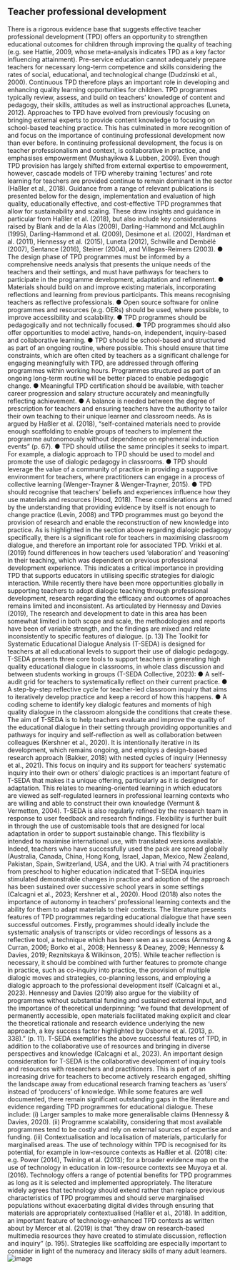 ## Teacher professional development

There is a rigorous evidence base that suggests effective teacher professional development (TPD) offers an opportunity to strengthen educational outcomes for children through improving the quality of teaching (e.g. see Hattie, 2009, whose meta-analysis indicates TPD as a key factor influencing attainment). Pre-service education cannot adequately prepare teachers for necessary long-term competence and skills considering the rates of social, educational, and technological change (Dudzinski et al., 2000). Continuous TPD therefore plays an important role in developing and enhancing quality learning opportunities for children.
TPD programmes typically review, assess, and build on teachers’ knowledge of content and pedagogy, their skills, attitudes as well as instructional approaches (Luneta, 2012). Approaches to TPD have evolved from previously focusing on bringing external experts to provide content knowledge to focusing on school-based teaching practice. This has culminated in more recognition of and focus on the importance of continuing professional development now than ever before. In continuing professional development, the focus is on teacher professionalism and context, is collaborative in practice, and emphasises empowerment (Mushayikwa & Lubben, 2009). Even though TPD provision has largely shifted from external expertise to empowerment, however, cascade models of TPD whereby training ‘lectures’ and rote learning for teachers are provided continue to remain dominant in the sector (Haßler et al., 2018).
Guidance from a range of relevant publications is presented below for the design, implementation and evaluation of high quality, educationally effective, and cost-effective TPD programmes that allow for sustainability and scaling. These draw insights and guidance in particular from Haßler et al. (2018), but also include key considerations raised by Blank and de la Alas (2009), Darling-Hammond and McLaughlin (1995), Darling-Hammond et al. (2009), Desimone et al. (2002), Hardman et al. (2011), Hennessy et al. (2015), Luneta (2012), Schwille and Dembélé (2007), Sentance (2016), Steiner (2004), and Villegas-Reimers (2003).
●	The design phase of TPD programmes must be informed by a comprehensive needs analysis that presents the unique needs of the teachers and their settings, and must have pathways for teachers to participate in the programme development, adaptation and refinement. 
●	Materials should build on and improve existing materials, incorporating reflections and learning from previous participants. This means recognising teachers as reflective professionals.
●	Open source software for online programmes and resources (e.g. OERs) should be used, where possible, to improve accessibility and scalability.
●	TPD programmes should be pedagogically and not technically focused. 
●	TPD programmes should also offer opportunities to model active, hands-on, independent, inquiry-based and collaborative learning.
●	TPD should be school-based and structured as part of an ongoing routine, where possible. This should ensure that time constraints, which are often cited by teachers as a significant challenge for engaging meaningfully with TPD, are addressed through offering programmes within working hours. Programmes structured as part of an ongoing long-term routine will be better placed to enable pedagogic change. 
●	Meaningful TPD certification should be available, with teacher career progression and salary structure accurately and meaningfully reflecting achievement.
●	A balance is needed between the degree of prescription for teachers and ensuring teachers have the authority to tailor their own teaching to their unique learner and classroom needs. As is argued by Haßler et al. (2018), “self-contained materials need to provide enough scaffolding to enable groups of teachers to implement the programme autonomously without dependence on ephemeral induction events” (p. 67).
●	TPD should utilise the same principles it seeks to impart. For example, a dialogic approach to TPD should be used to model and promote the use of dialogic pedagogy in classrooms.
●	TPD should leverage the value of a community of practice in providing a supportive environment for teachers, where practitioners can engage in a process of collective learning (Wenger-Trayner & Wenger-Trayner, 2015).
●	TPD should recognise that teachers’ beliefs and experiences influence how they use materials and resources (Hood, 2018).
These considerations are framed by the understanding that providing evidence by itself is not enough to change practice (Levin, 2008) and TPD programmes must go beyond the provision of research and enable the reconstruction of new knowledge into practice. As is highlighted in the section above regarding dialogic pedagogy specifically, there is a significant role for teachers in maximising classroom dialogue, and therefore an important role for associated TPD. Vrikki et al. (2019) found differences in how teachers used ‘elaboration’ and ‘reasoning’ in their teaching, which was dependent on previous professional development experience. This indicates a critical importance in providing TPD that supports educators in utilising specific strategies for dialogic interaction.
While recently there have been more opportunities globally in supporting teachers to adopt dialogic teaching through professional development, research regarding the efficacy and outcomes of approaches remains limited and inconsistent. As articulated by Hennessy and Davies (2019),
The research and development to date in this area has been somewhat limited in both scope and scale, the methodologies and reports have been of variable strength, and the findings are mixed and relate inconsistently to specific features of dialogue. (p. 13)
The Toolkit for Systematic Educational Dialogue Analysis (T-SEDA) is designed for teachers at all educational levels to support their use of dialogic pedagogy.   T-SEDA presents three core tools to support teachers in generating high quality educational dialogue in classrooms, in whole class discussion and between students working in groups (T-SEDA Collective, 2023): 
●	A self-audit grid for teachers to systematically reflect on their current practice.
●	A step-by-step reflective cycle for teacher-led classroom inquiry that aims  to iteratively develop practice and keep a record of how this happens.
●	A coding scheme to identify key dialogic features and moments of high quality dialogue in the classroom alongside the conditions that create these.
The aim of T-SEDA is to help teachers evaluate and improve the quality of the educational dialogue in their setting through providing opportunities and pathways for inquiry and self-reflection as well as collaboration between colleagues (Kershner et al., 2020). It is intentionally iterative in its development, which remains ongoing, and employs a design-based research approach (Bakker, 2018) with nested cycles of inquiry (Hennessy et al., 2021). This focus on inquiry and its support for teachers’ systematic inquiry into their own or others’ dialogic practices is an important feature of T-SEDA that makes it a unique offering, particularly as it is designed for adaptation. This relates to meaning-oriented learning in which educators are viewed as self-regulated learners in professional learning contexts who are willing and able to construct their own knowledge (Vermunt & Vermetten, 2004).
T-SEDA is also regularly refined by the research team in response to user feedback and research findings. Flexibility is further built in through the use of customisable tools that are designed for local adaptation in order to support sustainable change. This flexibility is intended to maximise international use, with translated versions available. Indeed, teachers who have successfully used the pack are spread globally (Australia, Canada, China, Hong Kong, Israel, Japan, Mexico, New Zealand, Pakistan, Spain, Switzerland, USA, and the UK). A trial with 74 practitioners from preschool to higher education indicated that T-SEDA inquiries stimulated demonstrable changes in practice and adoption of the approach has been sustained over successive school years in some settings (Calcagni et al., 2023; Kershner et al., 2020). Hood (2018) also notes the importance of autonomy in teachers’ professional learning contexts and the ability for them to adapt materials to their contexts.
The literature presents features of TPD programmes regarding educational dialogue that have seen successful outcomes. Firstly, programmes should ideally include the systematic analysis of transcripts or video recordings of lessons as a reflective tool, a technique which has been seen as a success (Armstrong & Curran, 2006; Borko et al., 2008; Hennessy & Deaney, 2009; Hennessy & Davies, 2019; Reznitskaya & Wilkinson, 2015). While teacher reflection is necessary, it should be combined with further features to promote change in practice, such as co-inquiry into practice, the provision of multiple dialogic moves and strategies, co-planning lessons, and employing a dialogic approach to the professional development itself (Calcagni et al., 2023). Hennessy and Davies (2019) also argue for the viability of programmes without substantial funding and sustained external input, and the importance of theoretical underpinning: “we found that development of permanently accessible, open materials facilitated making explicit and clear the theoretical rationale and research evidence underlying the new approach, a key success factor highlighted by Osborne et al. (2013, p. 338).” (p. 11).
T-SEDA exemplifies the above successful features of TPD, in addition to the collaborative use of resources and bringing in diverse perspectives and knowledge (Calcagni et al., 2023). An important design consideration for T-SEDA is the collaborative development of inquiry tools and resources with researchers and practitioners. This is part of an increasing drive for teachers to become actively research engaged, shifting the landscape away from educational research framing teachers as ‘users’ instead of ‘producers’ of knowledge.
While some features are well documented, there remain significant outstanding gaps in the literature and evidence regarding TPD programmes for educational dialogue. These include: (i) Larger samples to make more generalisable claims (Hennessy & Davies, 2020). (ii) Programme scalability, considering that most available programmes tend to be costly and rely on external sources of expertise and funding. (iii) Contextualisation and localisation of materials, particularly for marginalised areas.
The use of technology within TPD is recognised for its potential, for example in low-resource contexts as Haßler et al. (2018) cite: e.g. Power (2014), Twining et al. (2013); for a broader evidence map on the use of technology in education in low-resource contexts see Muyoya et al. (2016). Technology offers a range of potential benefits for TPD programmes as long as it is selected and implemented appropriately. The literature widely agrees that technology should extend rather than replace previous characteristics of TPD programmes and should serve marginalised populations without exacerbating digital divides through ensuring that materials are appropriately contextualised (Haßler et al., 2018). In addition, an important feature of technology-enhanced TPD contexts as written about by Mercer et al. (2019) is that “they draw on research-based multimedia resources they have created to stimulate discussion, reflection and inquiry” (p. 195). Strategies like scaffolding are especially important to consider in light of the numeracy and literacy skills of many adult learners.
![image](https://github.com/user-attachments/assets/b7b94fb4-2b83-478e-9726-d3d21e0672d2)

